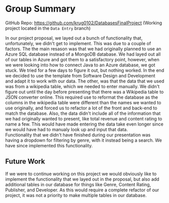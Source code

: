 # Group Summary
GitHub Repo: https://github.com/krug0102/DatabasesFinalProject (Working project located in the `Data Entry` branch)

In our project proposal, we layed out a bunch of functionality that, unfortunately, we didn't get to implement.  This was due to a couple of factors.  The the main resason was that we had originally planned to use an Azure SQL database instead of a MongoDB database.  We had layed out all of our tables in Azure and got them to a satisfactory point, however, when we were looking into how to connect Java to an Azure database, we got stuck.  We tried for a few days to figure it out, but nothing worked.  In the end we decided to use the template from Software Design and Development and adapt it to work with our data.  The other, was that the data that we used was from a wikipedia table, which we needed to enter manually.  We didn't figure out until the day before presenting that there was a Wikipedia table to JSON converter online.  This required use to reformat the database as the columns in the wikipedia table were different than the names we wanted to use originally, and forced us to refactor a lot of the front and back-end to match the database.  Also, the data didn't include all of the information that we had originally wanted to present, like total revenue and content rating to name a few.  This would have made entering the data take even longer since we would have had to manualy look up and input that data.   
Functionality that we didn't have finished during our presentation was having a dropdown for filtering by genre, with it instead being a search.  We have since implemented this functionality.

## Future Work
If we were to continue working on this project we would obviously like to implement the functionality that we layed out in the proposal, but also add additional tables in our database for things like Genre, Content Rating, Publisher, and Developer.  As this would require a complete refactor of our project, it was not a priority to make multiple tables in our database.
